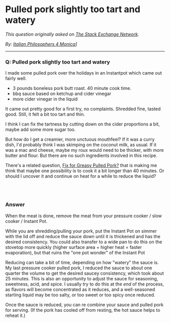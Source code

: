 # Pulled pork slightly too tart and watery

_This question originally asked on [The Stack Exchange Network](https://dba.stackexchange.com/q/119546)._

_By: [Italian Philosophers 4 Monica](https://dba.stackexchange.com/u/64096)]_
<br><hr>
### Q: Pulled pork slightly too tart and watery
<p>I made some pulled pork over the holidays in an Instantpot which came out fairly well.</p>
<ul>
<li>3 pounds boneless pork butt roast. 40 minute cook time.</li>
<li>bbq sauce based on ketchup and cider vinegar</li>
<li>more cider vinegar in the liquid</li>
</ul>
<p>It came out pretty good for a first try, no complaints.  Shredded fine, tasted good.  Still, it felt a bit too tart and thin.</p>
<p>I think I can fix the tartness by cutting down on the cider proportions a bit, maybe add some more sugar too.</p>
<p>But how do I get a creamier, more unctuous mouthfeel?  If it was a curry dish, I'd probably think I was skimping on the coconut milk, as usual.  If it was a mac and cheese, maybe my roux would need to be thicker, with more butter and flour.  But there are no such ingredients involved in this recipe.</p>
<p>There's a related question, <a href="https://cooking.stackexchange.com/q/90734/64096">Fix for Greasy Pulled Pork?</a> that is making me think that maybe one possibility is to cook it a bit longer than 40 minutes.  Or should I uncover it and continue on heat for a while to reduce the liquid?</p>

<br><br>
### Answer 
<p>When the meat is done, remove the meat from your pressure cooker / slow cooker / Instant Pot.</p>
<p>While you are shredding/pulling your pork, put the Instant Pot on simmer with the lid off and reduce the sauce down until it is thickened and has the desired consistency. You could also transfer to a wide pan to do this on the stovetop more quickly (higher surface area + higher heat = faster evaporation), but that ruins the &quot;one pot wonder&quot; of the Instant Pot</p>
<p>Reducing can take a bit of time, depending on how &quot;watery&quot; the sauce is. My last pressure cooker pulled pork, I reduced the sauce to about one quarter the volume to get the desired saucey consistency, which took about 25 minutes. This is also an opportunity to adjust the sauce for seasoning, sweetness, acid, and spice. I usually try to do this at the <em>end</em> of the process, as flavors will become concentrated as it reduces, and a well-seasoned starting liquid may be too salty, or too sweet or too spicy once reduced.</p>
<p>Once the sauce is reduced, you can re combine your sauce and pulled pork for serving. (If the pork has cooled off from resting, the hot sauce helps to reheat it.)</p>


